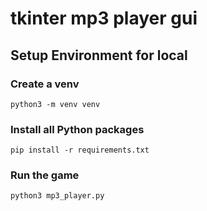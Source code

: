 
# tkinter mp3 player gui



## Setup Environment for local

### Create a venv

`python3 -m venv venv`

### Install all Python packages

`pip install -r requirements.txt`

### Run the game

`python3 mp3_player.py`
